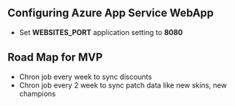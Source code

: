 ## Configuring Azure App Service WebApp

* Set **WEBSITES_PORT** application setting to **8080**

## Road Map for MVP

* Chron job every week to sync discounts 
* Chron job every 2 week to sync patch data like new skins, new champions
